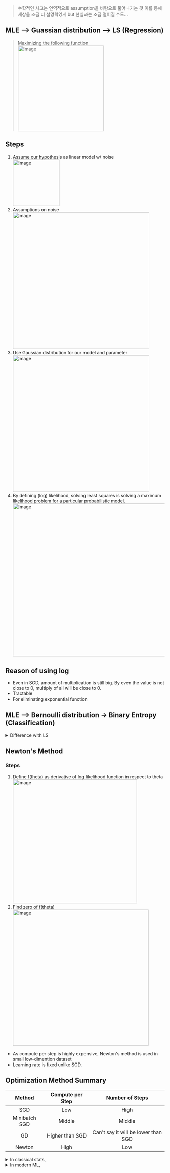 > 수학적인 사고는 연역적으로 assumption을 바탕으로 풀어나가는 것 이를 통해 세상을 조금 더 설명력있게 but 현실과는 조금 떨어질 수도...

## MLE --> Guassian distribution --> LS (Regression)  
> Maximizing the following function  
> <img width="271" alt="image" src="https://github.com/user-attachments/assets/8120b87f-5e0f-4880-b603-b81c55f6f525">

## Steps  
1. Assume our hypothesis as linear model w\ noise  
    <img width="147" alt="image" src="https://github.com/user-attachments/assets/0f3cea65-f5bb-4a5f-8b4a-f1f76fe64218">  
2. Assumptions on noise  
    <img width="431" alt="image" src="https://github.com/user-attachments/assets/b1375f35-c4cc-4f6e-924f-ad92da1b2ff3">
3. Use Gaussian distribution for our model and parameter  
    <img width="431" alt="image" src="https://github.com/user-attachments/assets/1a69f09a-38d2-4714-84d0-9467b330545e">
4. By defining (log) likelihood, solving least squares is solving a maximum likelihood problem for a particular probabilistic model. 
    <img width="483" alt="image" src="https://github.com/user-attachments/assets/180fe6f9-4558-466b-b48b-e82b2b7ec056">

## Reason of using log
- Even in SGD, amount of multiplication is still big. By even the value is not close to 0, multiply of all will be close to 0.
- Tractable
- For eliminating exponential function

## MLE --> Bernoulli distribution -> Binary Entropy (Classification)  

<details>
<summary> Difference with LS </summary>

```
link function generating hypothesis is different depending on our target value. 
As we define g(z) as bellow, Logistic Regression is made.   
By that, interpretion of hypothesis is the likelihood of Bernoulli not Guassian.  
```
<img width="456" alt="image" src="https://github.com/user-attachments/assets/2c203edc-1eb8-495f-a701-c19048acdc31">

<img width="460" alt="image" src="https://github.com/user-attachments/assets/e343d5fe-317b-49f1-8a9b-c857b9779fd6">
</details>
 


## Newton's Method
### Steps
1. Define f(theta) as derivative of log likelihood function in respect to theta  
    <img width="392" alt="image" src="https://github.com/user-attachments/assets/a47de8f9-f964-4071-9a88-0930418ced60">  
2. Find zero of f(theta)  
    <img width="429" alt="image" src="https://github.com/user-attachments/assets/a38b5abc-5ff7-49f0-9fec-f31a50977acf">  


- As compute per step is highly expensive, Newton's method is used in small low-dimention dataset 
- Learning rate is fixed unlike SGD.

## Optimization Method Summary

|Method|Compute per Step|Number of Steps|
|:---:|:---:|:---:|
|SGD|Low|High|
|Minibatch SGD|Middle|Middle|
|GD|Higher than SGD|Can't say it will be lower than SGD|
|Newton|High|Low|

<details>
<summary>In classical stats, </summary>

```
d is small, n is often small, exact parameters matter
```
</details>

<details>
<summary>In modern ML, </summary>

```
d is huge, n is huge, parameters used only for prediction(Individual parameters don't have such meanings)
```
</details>
